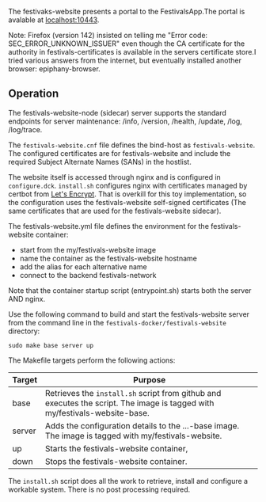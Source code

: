 The festivaks-website presents a portal to the FestivalsApp.The portal is avalable at [localhost:10443](https://localhost:10443).

Note: Firefox (version 142) insisted on telling me "Error code: SEC_ERROR_UNKNOWN_ISSUER" even though the CA certificate for the authority in festivals-certificates is available in the servers certificate store.I tried various answers from the internet, but eventually installed another browser: epiphany-browser.

## Operation
The festivals-website-node (sidecar) server supports the standard endpoints for server maintenance: /info, /version, /health, /update, /log, /log/trace. 

The `festivals-website.cnf` file defines the bind-host as `festivals-website`. The configured certificates are for festivals-website and include the required Subject Alternate Names (SANs) in the hostlist.

The website itself is accessed through nginx and is configured in `configure.dck`. `install.sh` configures nginx with certificates managed by certbot from [Let's Encrypt](https://letsencrypt.org/about/). That is overkill for this toy implementation, so the configuration uses the festivals-website self-signed certificates (The same certificates that are used for the festivals-website sidecar).

The festivals-website.yml file defines the environment for the festivals-website container:
* start from the my/festivals-website image
* name the container as the festivals-website hostname
* add the alias for each alternative name
* connect to the backend festivals-network

Note that the container startup script (entrypoint.sh) starts both the server AND nginx.

Use the following command to build and start the festivals-website server from the command line in the `festivals-docker/festivals-website` directory:
```
sudo make base server up
```

The Makefile targets perform the following actions:

| Target | Purpose |
| --- | --- |
| base | Retrieves the `install.sh` script from github and executes the script. The image is tagged with my/festivals-website-base. |
| server | Adds the configuration details to the ...-base image. The image is tagged with my/festivals-website. |
| up | Starts the festivals-website container, |
| down | Stops the festivals-website container. |

The `install.sh` script does all the work to retrieve, install and configure a workable system. There is no post processing required.




